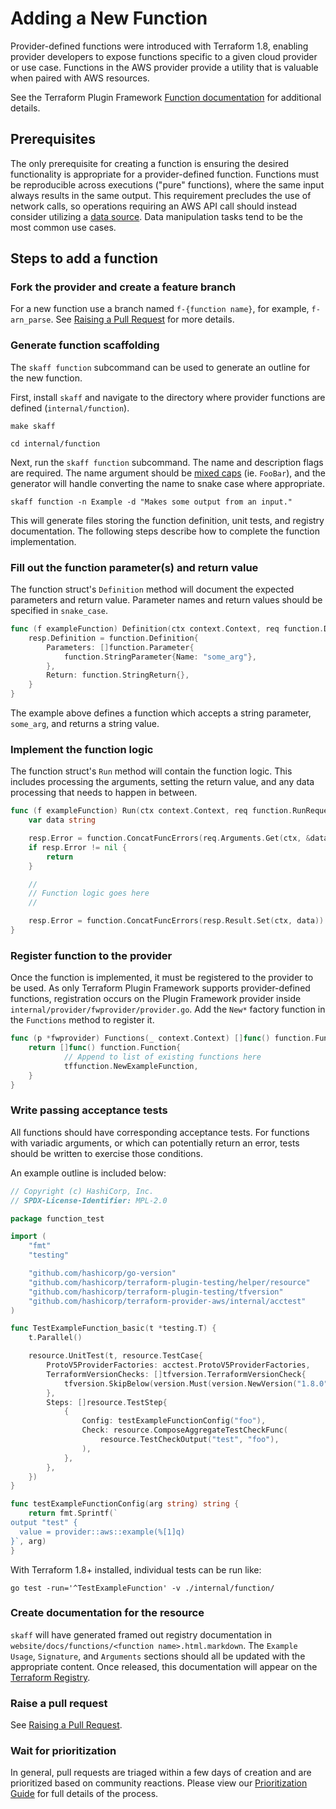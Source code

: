 # Adding a New Function

Provider-defined functions were introduced with Terraform 1.8, enabling provider developers to expose functions specific to a given cloud provider or use case.
Functions in the AWS provider provide a utility that is valuable when paired with AWS resources.

See the Terraform Plugin Framework [Function documentation](https://developer.hashicorp.com/terraform/plugin/framework/functions) for additional details.

## Prerequisites

The only prerequisite for creating a function is ensuring the desired functionality is appropriate for a provider-defined function.
Functions must be reproducible across executions ("pure" functions), where the same input always results in the same output.
This requirement precludes the use of network calls, so operations requiring an AWS API call should instead consider utilizing a [data source](add-a-new-datasource.md).
Data manipulation tasks tend to be the most common use cases.

## Steps to add a function

### Fork the provider and create a feature branch

For a new function use a branch named `f-{function name}`, for example, `f-arn_parse`.
See [Raising a Pull Request](raising-a-pull-request.md) for more details.

### Generate function scaffolding

The `skaff function` subcommand can be used to generate an outline for the new function.

First, install `skaff` and navigate to the directory where provider functions are defined (`internal/function`).

```console
make skaff
```

```console
cd internal/function
```

Next, run the `skaff function` subcommand.
The name and description flags are required.
The name argument should be [mixed caps](naming.md#mixed-caps) (ie. `FooBar`), and the generator will handle converting the name to snake case where appropriate.

```console
skaff function -n Example -d "Makes some output from an input."
```

This will generate files storing the function definition, unit tests, and registry documentation.
The following steps describe how to complete the function implementation.

### Fill out the function parameter(s) and return value

The function struct's `Definition` method will document the expected parameters and return value.
Parameter names and return values should be specified in `snake_case`.

```go
func (f exampleFunction) Definition(ctx context.Context, req function.DefinitionRequest, resp *function.DefinitionResponse) {
	resp.Definition = function.Definition{
		Parameters: []function.Parameter{
			function.StringParameter{Name: "some_arg"},
		},
		Return: function.StringReturn{},
	}
}
```

The example above defines a function which accepts a string parameter, `some_arg`, and returns a string value.

### Implement the function logic

The function struct's `Run` method will contain the function logic.
This includes processing the arguments, setting the return value, and any data processing that needs to happen in between.

```go
func (f exampleFunction) Run(ctx context.Context, req function.RunRequest, resp *function.RunResponse) {
	var data string

	resp.Error = function.ConcatFuncErrors(req.Arguments.Get(ctx, &data))
	if resp.Error != nil {
		return
	}

	//
	// Function logic goes here
	//

	resp.Error = function.ConcatFuncErrors(resp.Result.Set(ctx, data))
}
```

### Register function to the provider

Once the function is implemented, it must be registered to the provider to be used.
As only Terraform Plugin Framework supports provider-defined functions, registration occurs on the Plugin Framework provider inside `internal/provider/fwprovider/provider.go`.
Add the `New*` factory function in the `Functions` method to register it.

```go
func (p *fwprovider) Functions(_ context.Context) []func() function.Function {
	return []func() function.Function{
            // Append to list of existing functions here
            tffunction.NewExampleFunction,
	}
}
```

### Write passing acceptance tests

All functions should have corresponding acceptance tests.
For functions with variadic arguments, or which can potentially return an error, tests should be written to exercise those conditions.

An example outline is included below:

```go
// Copyright (c) HashiCorp, Inc.
// SPDX-License-Identifier: MPL-2.0

package function_test

import (
	"fmt"
	"testing"

	"github.com/hashicorp/go-version"
	"github.com/hashicorp/terraform-plugin-testing/helper/resource"
	"github.com/hashicorp/terraform-plugin-testing/tfversion"
	"github.com/hashicorp/terraform-provider-aws/internal/acctest"
)

func TestExampleFunction_basic(t *testing.T) {
	t.Parallel()

	resource.UnitTest(t, resource.TestCase{
		ProtoV5ProviderFactories: acctest.ProtoV5ProviderFactories,
		TerraformVersionChecks: []tfversion.TerraformVersionCheck{
			tfversion.SkipBelow(version.Must(version.NewVersion("1.8.0"))),
		},
		Steps: []resource.TestStep{
			{
				Config: testExampleFunctionConfig("foo"),
				Check: resource.ComposeAggregateTestCheckFunc(
					resource.TestCheckOutput("test", "foo"),
				),
			},
		},
	})
}

func testExampleFunctionConfig(arg string) string {
	return fmt.Sprintf(`
output "test" {
  value = provider::aws::example(%[1]q)
}`, arg)
}
```

With Terraform 1.8+ installed, individual tests can be run like:

```console
go test -run='^TestExampleFunction' -v ./internal/function/
```

### Create documentation for the resource

`skaff` will have generated framed out registry documentation in `website/docs/functions/<function name>.html.markdown`.
The `Example Usage`, `Signature`, and `Arguments` sections should all be updated with the appropriate content.
Once released, this documentation will appear on the [Terraform Registry](https://registry.terraform.io/providers/hashicorp/aws/latest).

### Raise a pull request

See [Raising a Pull Request](raising-a-pull-request.md).

### Wait for prioritization

In general, pull requests are triaged within a few days of creation and are prioritized based on community reactions.
Please view our [Prioritization Guide](prioritization.md) for full details of the process.
